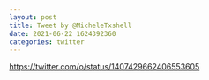 ```yaml
--- 
layout: post 
title: Tweet by @MicheleTxshell 
date: 2021-06-22 1624392360 
categories: twitter 
--- 
```

https://twitter.com/o/status/1407429662406553605